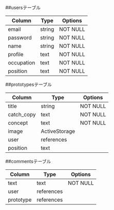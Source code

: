 ##usersテーブル

|  Column   |  Type       | Options       |
|-----------|-------------|---------------|
|   email   |  string     | NOT  NULL     |
| password  |  string     | NOT  NULL     |
|   name    |  string     | NOT  NULL     |
|  profile  |  text       | NOT  NULL     |
| occupation|  text       | NOT  NULL     |
| position  |  text       | NOT  NULL     |

##prototypesテーブル

|  Column   |  Type       | Options       |
|-----------|-------------|---------------|
|   title   |  string     | NOT  NULL     |
|catch_copy |  text       | NOT  NULL     |
| concept   |  text       | NOT  NULL     |
|  image    |ActiveStorage|               |
|  user     | references  |               |
| position  |  text       |               |


##commentsテーブル

|  Column   |  Type       | Options       |
|-----------|-------------|---------------|
|  text     |  text       | NOT  NULL     |
|  user     | references  |               |
| prototype | references  |               |

